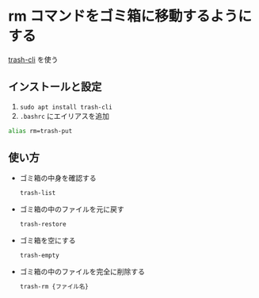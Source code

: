 # rm コマンドをゴミ箱に移動するようにする

[trash-cli](https://github.com/andreafrancia/trash-cli) を使う

## インストールと設定

1. `sudo apt install trash-cli`
2. `.bashrc` にエイリアスを追加
  
```sh
alias rm=trash-put
```

## 使い方

- ゴミ箱の中身を確認する
  
  ```sh
  trash-list
  ```

- ゴミ箱の中のファイルを元に戻す

  ```sh
  trash-restore
  ```

- ゴミ箱を空にする

  ```sh
  trash-empty
  ```

- ゴミ箱の中のファイルを完全に削除する

  ```sh
  trash-rm {ファイル名}
  ```